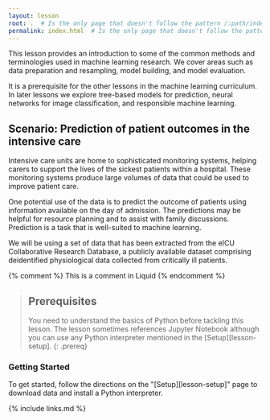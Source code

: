 ```yaml
---
layout: lesson
root: .  # Is the only page that doesn't follow the pattern /:path/index.html
permalink: index.html  # Is the only page that doesn't follow the pattern /:path/index.html
---
```


This lesson provides an introduction to some of the common methods and terminologies used in machine learning research. We cover areas such as data preparation and resampling, model building, and model evaluation. 

It is a prerequisite for the other lessons in the machine learning curriculum. In later lessons we explore tree-based models for prediction, neural networks for image classification, and responsible machine learning. 

## Scenario: Prediction of patient outcomes in the intensive care

Intensive care units are home to sophisticated monitoring systems, helping carers to support the lives of the sickest patients within a hospital. These monitoring systems produce large volumes of data that could be used to improve patient care.

One potential use of the data is to predict the outcome of patients using information available on the day of admission. The predictions may be helpful for resource planning and to assist with family discussions. Prediction is a task that is well-suited to machine learning. 

We will be using a set of data that has been extracted from the eICU Collaborative Research Database, a publicly available dataset comprising deidentified physiological data collected from critically ill patients.

<!-- this is an html comment -->

{% comment %} This is a comment in Liquid {% endcomment %}

> ## Prerequisites
>
> You need to understand the basics of Python before tackling this lesson. The lesson sometimes references Jupyter Notebook although you can use any Python interpreter mentioned in the [Setup][lesson-setup].
{: .prereq}

### Getting Started

To get started, follow the directions on the "[Setup][lesson-setup]" page to download data and install a Python interpreter.

{% include links.md %}
